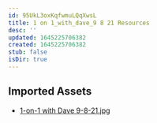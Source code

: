 ```yaml
---
id: 95UkL3oxKqfwmuLQqXwsL
title: 1 on 1_with_dave_9 8 21 Resources
desc: ''
updated: 1645225706382
created: 1645225706382
stub: false
isDir: true
---
```

## Imported Assets
- [1-on-1 with Dave 9-8-21.jpg](/assets/1-on-1-with-dave-9-8-21-iOWIPZrhviCU.jpg)
